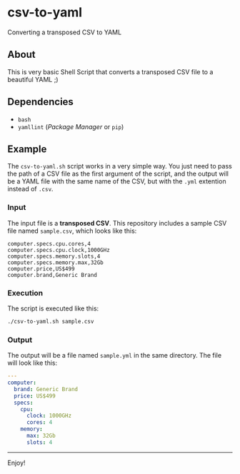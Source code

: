 # csv-to-yaml

Converting a transposed CSV to YAML

## About

This is very basic Shell Script that converts a transposed CSV file to a beautiful YAML ;)

## Dependencies

- `bash`
- `yamllint` (*Package Manager* or `pip`)

## Example

The `csv-to-yaml.sh` script works in a very simple way. You just need to pass the path of a CSV file as the first argument of the script, and the output will be a YAML file with the same name of the CSV, but with the `.yml` extention instead of `.csv`.

### Input

The input file is a **transposed CSV**. This repository includes a sample CSV file named `sample.csv`, which looks like this:

```csv
computer.specs.cpu.cores,4
computer.specs.cpu.clock,1000GHz
computer.specs.memory.slots,4
computer.specs.memory.max,32Gb
computer.price,US$499
computer.brand,Generic Brand
```

### Execution

The script is executed like this:

```bash
./csv-to-yaml.sh sample.csv
```

### Output

The output will be a file named `sample.yml` in the same directory. The file will look like this:

```yaml
---
computer:
  brand: Generic Brand
  price: US$499
  specs:
    cpu:
      clock: 1000GHz
      cores: 4
    memory:
      max: 32Gb
      slots: 4
```

___

Enjoy!